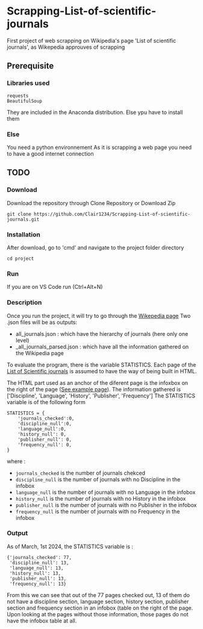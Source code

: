 # Scrapping-List-of-scientific-journals
First project of web scrapping on Wikipedia's page 'List of scientific journals', as Wikepedia approuves of scrapping

## Prerequisite
### Libraries used
    requests  
    BeautifulSoup 
They are included in the Anaconda distribution. Else ypu have to install them

### Else
You need a python environnement 
As it is scrapping a web page you need to have a good internet connection

## TODO
### Download
Download the repository through Clone Repository or Download Zip
```
git clone https://github.com/Clair1234/Scrapping-List-of-scientific-journals.git
```
### Installation
After download, go to 'cmd' and navigate to the project folder directory
```
cd project
```
### Run 
If you are on VS Code run (Ctrl+Alt+N)

### Description
Once you run the project, it will try to go through the [Wikepedia page](https://en.wikipedia.org/wiki/List_of_scientific_journals) 
Two .json files will be as outputs:
* all_journals.json : which have the hierarchy of journals (here only one level)
* _all_journals_parsed.json : which have all the information gathered on the Wikipedia page

To evaluate the program, there is the variable STATISTICS.
Each page of the [List of Scientific journals](https://en.wikipedia.org/wiki/List_of_scientific_journals) is assumed to have the way of being built in HTML.

The HTML part used as an anchor of the diferent page is the infoxbox on the right of the page ([See example page](https://en.wikipedia.org/wiki/The_Astronomical_Journal)). 
The information gathered is ['Discipline', 'Language', 'History', 'Publisher', 'Frequency']
The STATISTICS variable is of the following form 
```
STATISTICS = {
    'journals_checked':0,
    'discipline_null':0,
    'language_null':0,
    'history_null': 0,
    'publisher_null': 0,
    'frequency_null': 0,
}
```
where :
* `journals_checked` is the number of journals chekced
* `discipline_null` is the number of journals with no Discipline in the infobox
* `language_null` is the number of journals with no Language in the infobox
* `history_null` is the number of journals with no History in the infobox
* `publisher_null` is the number of journals with no Publisher in the infobox
* `frequency_null` is the number of journals with no Frequency in the infobox

### Output
As of March, 1st 2024, the STATISTICS variable is :
```
{'journals_checked': 77,
 'discipline_null': 13,
 'language_null': 13,
 'history_null': 13,
 'publisher_null': 13,
 'frequency_null': 13}
```
From this we can see that out of the 77 pages checked out, 13 of them do not have a discipline section, language section, history section, publisher section and frequency section in an infobox (table on the right of the page.
Upon looking at the pages without those information, those pages do not have the infobox table at all.
